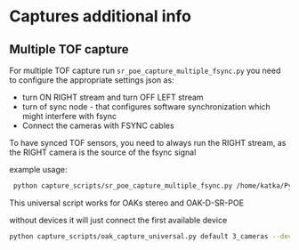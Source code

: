 # Captures additional info

## Multiple TOF capture

For multiple TOF capture run `sr_poe_capture_multiple_fsync.py` you need to configure the appropriate settings json as:
- turn ON RIGHT stream and turn OFF LEFT stream
- turn of sync node - that configures software synchronization which might interfere with fsync
- Connect the cameras with FSYNC cables

To have synced TOF sensors, you need to always run the RIGHT stream, as the RIGHT camera is the source of the fsync signal

example usage:

```bash
 python capture_scripts/sr_poe_capture_multiple_fsync.py /home/katka/PycharmProjects/capture-viewer/settings_jsons/sr_poe_settings_default.json view --devices 14442C1091F5D9E700 14442C10F10AC8D600
```


This universal script works for OAKs stereo and OAK-D-SR-POE

without devices it will just connect the first available device

```bash
python capture_scripts/oak_capture_universal.py default 3_cameras --devices 19443010A15BA12E00 1944301081DE992E00 194430104100A22E00
```